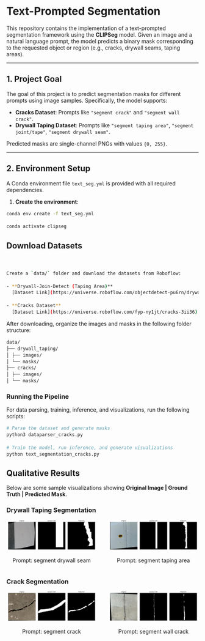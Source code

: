 # Text-Prompted Segmentation

This repository contains the implementation of a text-prompted segmentation framework using the **CLIPSeg** model. Given an image and a natural language prompt, the model predicts a binary mask corresponding to the requested object or region (e.g., cracks, drywall seams, taping areas).

---

## 1. Project Goal

The goal of this project is to predict segmentation masks for different prompts using image samples. Specifically, the model supports:

- **Cracks Dataset**: Prompts like `"segment crack"` and `"segment wall crack"`.
- **Drywall Taping Dataset**: Prompts like `"segment taping area"`, `"segment joint/tape"`, `"segment drywall seam"`.

Predicted masks are single-channel PNGs with values `{0, 255}`.

---

## 2. Environment Setup

A Conda environment file `text_seg.yml` is provided with all required dependencies.

1. **Create the environment**:
```bash
conda env create -f text_seg.yml

conda activate clipseg
```
## Download Datasets
```bash


Create a `data/` folder and download the datasets from Roboflow:

- **Drywall-Join-Detect (Taping Area)**  
  [Dataset Link](https://universe.roboflow.com/objectdetect-pu6rn/drywall-join-detect)

- **Cracks Dataset**  
  [Dataset Link](https://universe.roboflow.com/fyp-ny1jt/cracks-3ii36)

```

After downloading, organize the images and masks in the following folder structure:
```bash
data/
├── drywall_taping/
│ ├── images/
│ └── masks/
├── cracks/
│ ├── images/
│ └── masks/
```

### Running the Pipeline  

For data parsing, training, inference, and visualizations, run the following scripts:

```bash
# Parse the dataset and generate masks
python3 dataparser_cracks.py  

# Train the model, run inference, and generate visualizations
python text_segmentation_cracks.py  
```

## Qualitative Results

Below are some sample visualizations showing **Original Image | Ground Truth | Predicted Mask**.

### Drywall Taping Segmentation

<p align="center">
  <div style="display: flex; justify-content: center; gap: 30px;">
    <div align="center">
      <img src="assets/2000x1500_76_resized_jpg.rf.74a24aee0b45e542adfe7e29c65bf54b.jpg" width="250"/>
      <p>Prompt: segment drywall seam</p>
    </div>
    <div align="center">
      <img src="assets/IMG_20220627_111635-jpg_1500x2000_jpg.rf.9abe283ac5d1bd082236eff0a0b63c51.jpg" width="250"/>
      <p>Prompt: segment taping area</p>
    </div>
  </div>
</p>

### Crack Segmentation

<p align="center">
  <div style="display: flex; justify-content: center; gap: 30px;">
    <div align="center">
      <img src="assets/578_segment_wall_crack.png" width="250"/>
      <p>Prompt: segment crack</p>
    </div>
    <div align="center">
      <img src="assets/3566_segment_crack.png" width="250"/>
      <p>Prompt: segment wall crack</p>
    </div>
  </div>
</p>
